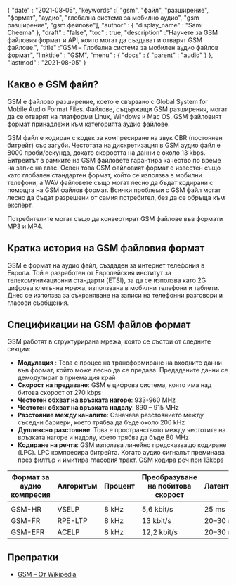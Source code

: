 {
  "date" : "2021-08-05",
  "keywords" :[ "gsm", "файл", "разширение", "формат", "аудио", "глобална система за мобилно аудио", "gsm разширение", "gsm файлове"],
  "author" : {
    "display_name" : "Sami Cheema"
},
  "draft" : "false",
  "toc" : true,
  "description" :"Научете за GSM файловия формат и API, които могат да създават и отварят GSM файлове.",
  "title" :"GSM – Глобална система за мобилен аудио файлов формат",
  "linktitle" : "GSM",
  "menu" : {
    "docs" : {
      "parent" : "audio"
}
},
  "lastmod" : "2021-08-05"
}

## Какво е GSM файл?

GSM е файлово разширение, което е свързано с Global System for Mobile Audio Format Files. Файлове, съдържащи GSM разширения, могат да се отварят на платформи Linux, Windows и Mac OS. GSM файловият формат принадлежи към категорията аудио файлове.

GSM файл е кодиран с кодек за компресиране на звук CBR (постоянен битрейт) със загуби. Честотата на дискретизация в GSM аудио файл е 8000 проби/секунда, докато скоростта на данни е около 13 kbps. Битрейтът в рамките на GSM файловете гарантира качество по време на запис на глас. Освен това GSM файловият формат е известен също като глобален стандартен формат, който се използва в мобилни телефони, а WAV файловете също могат лесно да бъдат кодирани с помощта на GSM файлов формат. Всички проблеми с GSM файл могат лесно да бъдат разрешени от самия потребител, без да се обръща към експерт.

Потребителите могат също да конвертират GSM файлове във формати [MP3](/bg/audio/mp3/) и [MP4](/bg/video/mp4/).

## Кратка история на GSM файловия формат

GSM е формат на аудио файл, създаден за интернет телефония в Европа. Той е разработен от Европейския институт за телекомуникационни стандарти (ETSI), за да се използва като 2G цифрова клетъчна мрежа, използвана в мобилни телефони и таблети. Днес се използва за съхраняване на записи на телефонни разговори и гласови съобщения.

## Спецификации на GSM файлов формат ##

GSM работят в структурирана мрежа, която се състои от следните секции:

- **Модулация** : Това е процес на трансформиране на входните данни във формат, който може лесно да се предава. Предадените данни се демодулират в приемащия край
- **Скорост на предаване**: GSM е цифрова система, която има над битова скорост от 270 kbps
- **Честотен обхват на връзката нагоре**: 933-960 MHz
- **Честотен обхват на връзката надолу**: 890 – 915 MHz
- **Разстояние между каналите**: Означава разстоянието между съседни бариери, което трябва да бъде около 200 kHz
- **Дуплексно разстояние**: Това е пространството между честотите на връзката нагоре и надолу, което трябва да бъде 80 MHz
- **Кодиране на речта**: GSM използва линейно предсказващо кодиране (LPC). LPC компресира битрейта. Когато аудио сигналът преминава през филтър и имитира гласовия тракт. GSM кодира реч при 13kbps

| Формат за аудио компресия | Алгоритъм | Процент | Преобразуване на побитова скорост | Латентност | CBR | VBR | Стерео | Многоканален |
| ------------------------ | --------- | ----------- | ------------------ | -------- | --- | --- | ------ | ------------ |
| |
| GSM-HR | VSELP | 8 kHz | 5,6 kbit/s | 25 ms | Да | Не | Не | Не |
| GSM-FR | RPE-LTP | 8 kHz | 13 kbit/s | 20–30 ms | Да | Не | Не | Не |
| GSM-EFR | ACELP | 8 kHz | 12,2 kbit/s | 20–30 ms | Да | Не | Не | Не |

## Препратки ##

* [GSM – От Wikipedia](https://en.wikipedia.org/wiki/Comparison_of_audio_coding_formats)

